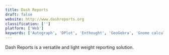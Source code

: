 ```yaml
---
title: Dash Reports
draft: false 
website: http://www.dashreports.org
classification: ['']
platform: ['Web']
keywords: ['Autograph', 'DPlot', 'Enthought', 'GeoGebra', 'Gnome calculator', 'GnuPlot', 'Google', 'Graph', 'Graph.tk', 'Grapher', 'Graphmatica', 'IGOR Pro', 'JFreeChart', 'Kst', 'MATLAB', 'Matplotlib', 'Microsoft Mathematics', 'SciDaVis', 'Steam']
---
```

Dash Reports is a versatile and light weight reporting solution.